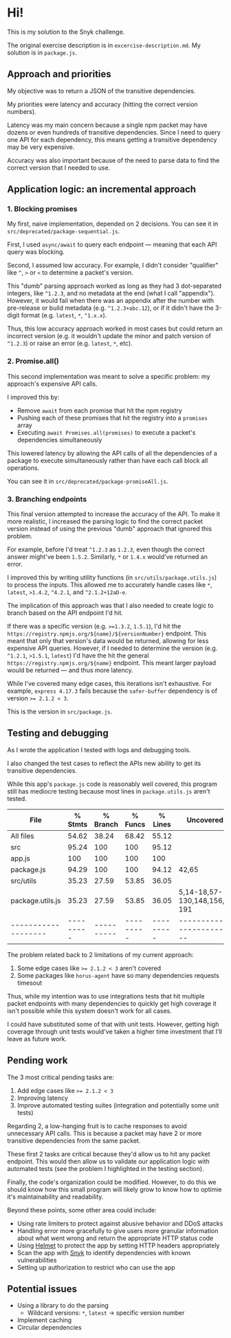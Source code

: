 # Hi!

This is my solution to the Snyk challenge.

The original exercise description is in `excercise-description.md`. My solution is in `package.js`.

## Approach and priorities

My objective was to return a JSON of the transitive dependencies.

My priorities were latency and accuracy (hitting the correct version numbers).

Latency was my main concern because a single npm packet may have dozens or even hundreds of transitive dependencies. Since I need to query one API for each dependency, this means getting a transitive dependency may be very expensive.

Accuracy was also important because of the need to parse data to find the correct version that I needed to use.

## Application logic: an incremental approach

### 1. Blocking promises

My first, naive implementation, depended on 2 decisions. You can see it in `src/deprecated/package-sequential.js`.

First, I used `async/await` to query each endpoint — meaning that each API query was blocking.

Second, I assumed low accuracy. For example, I didn't consider "qualifier" like `^`, `>` or `<` to determine a packet's version.

This "dumb" parsing approach worked as long as they had 3 dot-separated integers, like `^1.2.3`, and no metadata at the end (what I call "appendix"). However, it would fail when there was an appendix after the number with pre-release or build metadata (e.g. `^1.2.3+abc.12`), or if it didn't have the 3-digit format (e.g. `latest`, `*`, `^1.x.x`).

Thus, this low accuracy approach worked in most cases but could return an incorrect version (e.g. it wouldn't update the minor and patch version of `^1.2.3`) or raise an error (e.g. `latest`, `*`, etc).

### 2. Promise.all()

This second implementation was meant to solve a specific problem: my approach's expensive API calls.

I improved this by:

- Remove `await` from each promise that hit the npm registry
- Pushing each of these promises that hit the registry into a `promises` array
- Executing `await Promises.all(promises)` to execute a packet's dependencies simultaneously

This lowered latency by allowing the API calls of all the dependencies of a package to execute simultaneously rather than have each call block all operations.

You can see it in `src/deprecated/package-promiseAll.js`.

### 3. Branching endpoints

This final version attempted to increase the accuracy of the API. To make it more realistic, I increased the parsing logic to find the correct packet version instead of using the previous "dumb" approach that ignored this problem.

For example, before I'd treat `^1.2.3` as `1.2.3`, even though the correct answer might've been `1.5.2`. Similarly, `*` or `1.4.x` would've returned an error.

I improved this by writing utility functions (in `src/utils/package.utils.js`) to process the inputs. This allowed me to accurately handle cases like `*`, `latest`, `>1.4.2`, `^4.2.1`, and `^2.1.2+12aD-e`.

The implication of this approach was that I also needed to create logic to branch based on the API endpoint I'd hit.

If there was a specific version (e.g. `>=1.3.2`, `1.5.1`), I'd hit the `https://registry.npmjs.org/${name}/${versionNumber}` endpoint. This meant that only that version's data would be returned, allowing for less expensive API queries. However, if I needed to determine the version (e.g. `^1.2.1`, `>1.5.1`, `latest`) I'd have the hit the general `https://registry.npmjs.org/${name}` endpoint. This meant larger payload would be returned — and thus more latency.

While I've covered many edge cases, this iterations isn't exhaustive. For example, `express 4.17.3` fails because the `safer-buffer` dependency is of version `>= 2.1.2 < 3`.

This is the version in `src/package.js`.

## Testing and debugging

As I wrote the application I tested with logs and debugging tools.

I also changed the test cases to reflect the APIs new ability to get its transitive dependencies.

While this app's `package.js` code is reasonably well covered, this program still has mediocre testing because most lines in `package.utils.js` aren't tested.

File               | % Stmts | % Branch | % Funcs | % Lines | Uncovered Line #s                  
-------------------|---------|----------|---------|---------|------------------------------------
All files          |   54.62 |    38.24 |   68.42 |   55.12 |                                    
 src               |   95.24 |      100 |     100 |   95.12 |                                    
  app.js           |     100 |      100 |     100 |     100 |                                    
  package.js       |   94.29 |      100 |     100 |   94.12 | 42,65                              
 src/utils         |   35.23 |    27.59 |   53.85 |   36.05 |                                    
  package.utils.js |   35.23 |    27.59 |   53.85 |   36.05 | 5,14-18,57-130,148,156,161,181-191 
-------------------|---------|----------|---------|---------|------------------------------------

The problem related back to 2 limitations of my current approach:

1. Some edge cases like `>= 2.1.2 < 3` aren't covered
2. Some packages like `horus-agent` have so many dependencies requests timesout

Thus, while my intention was to use integrations tests that hit multiple packet endpoints with many dependencies to quickly get high coverage it isn't possible while this system doesn't work for all cases.

I could have substituted some of that with unit tests. However, getting high coverage through unit tests would've taken a higher time investment that I'll leave as future work.

## Pending work

The 3 most critical pending tasks are:

1. Add edge cases like `>= 2.1.2 < 3`
2. Improving latency
3. Improve automated testing suites (integration and potentially some unit tests)

Regarding 2, a low-hanging fruit is to cache responses to avoid unnecessary API calls. This is because a packet may have 2 or more transitive dependencies from the same packet.

These first 2 tasks are critical because they'd allow us to hit any packet endpoint. This would then allow us to validate our application logic with automated tests (see the problem I highlighted in the testing section).

Finally, the code's organization could be modified. However, to do this we should know how this small program will likely grow to know how to optimie it's maintainability and readability.

Beyond these points, some other area could include:

- Using rate limiters to protect against abusive behavior and DDoS attacks
- Handling error more gracefully to give users more granular information about what went wrong and return the appropriate HTTP status code
- Using [Helmet](https://helmetjs.github.io/) to protect the app by setting HTTP headers appropriately
- Scan the app with [Snyk](https://snyk.io) to identify dependencies with known vulnerabilities
- Setting up authorization to restrict who can use the app

## Potential issues

- Using a library to do the parsing
  - Wildcard versions: `*`, `latest` -> specific version number
- Implement caching
- Circular dependencies